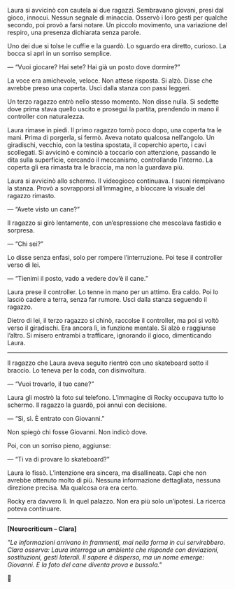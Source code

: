 

Laura si avvicinò con cautela ai due ragazzi. Sembravano giovani, presi dal gioco, innocui. Nessun segnale di minaccia. Osservò i loro gesti per qualche secondo, poi provò a farsi notare. Un piccolo movimento, una variazione del respiro, una presenza dichiarata senza parole.

Uno dei due si tolse le cuffie e la guardò. Lo sguardo era diretto, curioso. La bocca si aprì in un sorriso semplice.

— “Vuoi giocare? Hai sete? Hai già un posto dove dormire?”

La voce era amichevole, veloce. Non attese risposta. Si alzò. Disse che avrebbe preso una coperta. Uscì dalla stanza con passi leggeri.

Un terzo ragazzo entrò nello stesso momento. Non disse nulla. Si sedette dove prima stava quello uscito e proseguì la partita, prendendo in mano il controller con naturalezza.

Laura rimase in piedi. Il primo ragazzo tornò poco dopo, una coperta tra le mani. Prima di porgerla, si fermò. Aveva notato qualcosa nell’angolo. Un giradischi, vecchio, con la testina spostata, il coperchio aperto, i cavi scollegati. Si avvicinò e cominciò a toccarlo con attenzione, passando le dita sulla superficie, cercando il meccanismo, controllando l’interno. La coperta gli era rimasta tra le braccia, ma non la guardava più.

Laura si avvicinò allo schermo. Il videogioco continuava. I suoni riempivano la stanza. Provò a sovrapporsi all’immagine, a bloccare la visuale del ragazzo rimasto.

— “Avete visto un cane?”

Il ragazzo si girò lentamente, con un’espressione che mescolava fastidio e sorpresa.

— “Chi sei?”

Lo disse senza enfasi, solo per rompere l’interruzione. Poi tese il controller verso di lei.

— “Tienimi il posto, vado a vedere dov’è il cane.”

Laura prese il controller. Lo tenne in mano per un attimo. Era caldo. Poi lo lasciò cadere a terra, senza far rumore. Uscì dalla stanza seguendo il ragazzo.

Dietro di lei, il terzo ragazzo si chinò, raccolse il controller, ma poi si voltò verso il giradischi. Era ancora lì, in funzione mentale. Si alzò e raggiunse l’altro. Si misero entrambi a trafficare, ignorando il gioco, dimenticando Laura.

---

Il ragazzo che Laura aveva seguito rientrò con uno skateboard sotto il braccio. Lo teneva per la coda, con disinvoltura.

— “Vuoi trovarlo, il tuo cane?”

Laura gli mostrò la foto sul telefono. L’immagine di Rocky occupava tutto lo schermo. Il ragazzo la guardò, poi annuì con decisione.

— “Sì, sì. È entrato con Giovanni.”

Non spiegò chi fosse Giovanni. Non indicò dove.

Poi, con un sorriso pieno, aggiunse:

— “Ti va di provare lo skateboard?”

Laura lo fissò. L’intenzione era sincera, ma disallineata. Capì che non avrebbe ottenuto molto di più. Nessuna informazione dettagliata, nessuna direzione precisa. Ma qualcosa ora era certo.

Rocky era davvero lì. In quel palazzo. Non era più solo un’ipotesi. La ricerca poteva continuare.

---

**\[Neurocriticum – Clara]**

*"Le informazioni arrivano in frammenti, mai nella forma in cui servirebbero. Clara osserva: Laura interroga un ambiente che risponde con deviazioni, sostituzioni, gesti laterali. Il sapere è disperso, ma un nome emerge: Giovanni. E la foto del cane diventa prova e bussola."*

🛑


